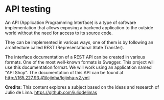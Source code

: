 # API testing

An API (Application Programming Interface) is a type of software implementation that allows exposing a backend application to the outside world without the need for access to its source code.

They can be implemented in various ways, one of them is by following an architecture called REST (Representational State Transfer).

The interface documentation of a REST API can be created in various formats. One of the most well-known formats is Swagger. This project will use this documentation format. We will work using an application named "API Shop". The documentation of this API can be found at http://165.227.93.41/lojinha/lojinha-v2.yml

**Credits:** This content explores a subject based on the ideas and research of Julio de Lima. https://github.com/juliodelimas
